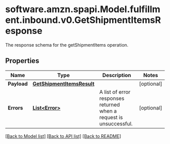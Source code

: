 # software.amzn.spapi.Model.fulfillment.inbound.v0.GetShipmentItemsResponse
The response schema for the getShipmentItems operation.

## Properties

Name | Type | Description | Notes
------------ | ------------- | ------------- | -------------
**Payload** | [**GetShipmentItemsResult**](GetShipmentItemsResult.md) |  | [optional] 
**Errors** | [**List&lt;Error&gt;**](Error.md) | A list of error responses returned when a request is unsuccessful. | [optional] 

[[Back to Model list]](../README.md#documentation-for-models) [[Back to API list]](../README.md#documentation-for-api-endpoints) [[Back to README]](../README.md)

